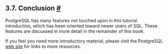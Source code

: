 ## 3.7. Conclusion [#](#TUTORIAL-CONCLUSION)

PostgreSQL has many features not touched upon in this tutorial introduction, which has been oriented toward newer users of SQL. These features are discussed in more detail in the remainder of this book.

If you feel you need more introductory material, please visit the PostgreSQL [web site](https://www.postgresql.org) for links to more resources.